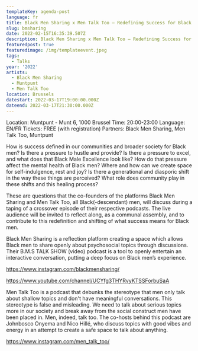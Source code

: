 ```yaml
---
templateKey: agenda-post
language: fr
title: Black Men Sharing x Men Talk Too – Redefining Success for Black Men
slug: bmsharing
date: 2022-02-15T16:35:39.507Z
description: Black Men Sharing x Men Talk Too – Redefining Success for Black Men
featuredpost: true
featuredimage: /img/templateevent.jpeg
tags:
  - Talks
year: '2022'
artists:
  - Black Men Sharing
  - Muntpunt
  - Men Talk Too
location: Brussels
datestart: 2022-03-17T19:00:00.000Z
dateend: 2022-03-17T21:30:00.000Z
---
```

Location: Muntpunt - Munt 6, 1000 Brussel
Time: 20:00-23:00
Language: EN/FR
Tickets: FREE (with registration)
Partners: Black Men Sharing, Men Talk Too, Muntpunt

How is success defined in our communities and broader society for Black men? Is there a pressure to hustle and provide? Is there a pressure to excel, and what does that Black Male Excellence look like? How do that pressure affect the mental health of Black men? Where and how can we create space for self-indulgence, rest and joy? Is there a generational and diasporic shift in the way these things are perceived? What role does community play in these shifts and this healing process?

These are questions that the co-founders of the platforms Black Men Sharing and Men Talk Too, all Black(-descendant) men, will discuss during a taping of a crossover episode of their respective podcasts. The live audience will be invited to reflect along, as a communal assembly, and to contribute to this redefinition and shifting of what success means for Black men.

Black Men Sharing is a reflection platform creating a space which allows Black men to share openly about psychosocial topics through discussions. Their B.M.S TALK SHOW (video) podcast is a tool to openly entertain an interactive conversation, putting a deep focus on Black men’s experience.

https://www.instagram.com/blackmensharing/

https://www.youtube.com/channel/UCYfg3THYRvyKTSSForbuSaA

Men Talk Too is a podcast that debunks the stereotype that men only talk about shallow topics and don't have meaningful conversations. This stereotype is false and misleading. We need to talk about serious topics more in our society and break away from the social construct men have been placed in. Men, indeed, talk too. The co-hosts behind this podcast are Johnbosco Onyema and Nico Hillé, who discuss topics with good vibes and energy in an attempt to create a safe space to talk about anything.

https://www.instagram.com/men_talk_too/
